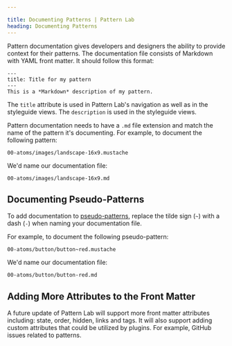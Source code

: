 ```yaml
---

title: Documenting Patterns | Pattern Lab
heading: Documenting Patterns
---
```


Pattern documentation gives developers and designers the ability to provide context for their patterns. The documentation file consists of Markdown with YAML front matter. It should follow this format:

```
---
title: Title for my pattern
---
This is a *Markdown* description of my pattern.
```

The `title` attribute is used in Pattern Lab's navigation as well as in the styleguide views. The `description` is used in the styleguide views.

Pattern documentation needs to have a `.md` file extension and match the name of the pattern it's documenting. For example, to document the following pattern:

    00-atoms/images/landscape-16x9.mustache

We'd name our documentation file:

    00-atoms/images/landscape-16x9.md

## Documenting Pseudo-Patterns

To add documentation to [pseudo-patterns](/docs/pattern-pseudo-patterns.html), replace the tilde sign (`~`) with a dash (`-`) when naming your documentation file.

For example, to document the following pseudo-pattern:

```
00-atoms/button/button~red.mustache
```

We'd name our documentation file:

```
00-atoms/button/button-red.md
```

## Adding More Attributes to the Front Matter

A future update of Pattern Lab will support more front matter attributes including: state, order, hidden, links and tags.
It will also support adding custom attributes that could be utilized by plugins. For example, GitHub issues related to patterns.
